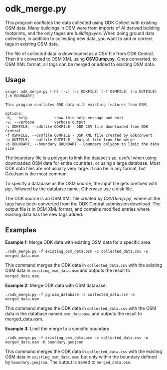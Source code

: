 # odk_merge.py

This program conflates the data collected using ODK Collect with
existing OSM data. Many buildings in OSM were from imports of AI
derived building footprints, and the only tages are
_building=yes_. When doing ground data collection, in addition to
collecting new data, you want to add or correct tags in existing OSM
data.

The file of collected data is downloaded as a CSV file from ODK Central.
Then it's converted to OSM XML using **CSVDump.py**. Once converted,
to OSM XML format, all tags can be merged or added to existing OSM
data.

## Usage

    usage: odk_merge.py [-h] [-v] [-c ODKFILE] [-f OSMFILE] [-o OUTFILE] [-b BOUNDARY]

    This program conflates ODK data with existing features from OSM.

    options:
    -h, --help            show this help message and exit
    -v, --verbose         verbose output
    -c ODKFILE, --odkfile ODKFILE - ODK CSV file downloaded from ODK Central
    -f OSMFILE, --osmfile OSMFILE - OSM XML file created by odkconvert
    -o OUTFILE, --outfile OUTFILE - Output file from the merge
    -b BOUNDARY, --boundary BOUNDARY - Boundary polygon to limit the data size

The boundary file is a polygon to limit the dataset size, useful when
using downloaded OSM data for entire countries, or using a large
database. Most ODK data files are not usually very large. It can be in
any format, but GeoJson is the most common.

To specify a database as the OSM source, the input file gets prefixed
with _pg:_, followed by the database name. Otherwise use a disk
file.

The ODK source is an OSM XML file created by _CSVDump.py_, where all the
tags have been converted from the ODK Central submission download. The
output file is in OSM XML format, and contains modified entries where
existing data has the new tags added.

## Examples
**Example 1:** 
Merge ODK data with existing OSM data for a specific area:

    ./odk_merge.py -f existing_osm_data.osm -c collected_data.csv -o merged_data.osm

This command merges the ODK data in `collected_data.csv` with the existing OSM data in `existing_osm_data.osm` and outputs the result to `merged_data.osm`.

**Example 2:**
Merge ODK data with OSM database:

    ./odk_merge.py -f pg:osm_database -c collected_data.csv -o merged_data.osm

This command merges the ODK data in `collected_data.csv` with the OSM data in the database named `osm_database` and outputs the result to merged_data.osm.

**Example 3:**
Limit the merge to a specific boundary:

    ./odk_merge.py -f existing_osm_data.osm -c collected_data.csv -o merged_data.osm -b boundary.geojson

This command merges the ODK data in `collected_data.csv` with the existing OSM data in `existing_osm_data.osm`, but only within the boundary defined by `boundary.geojson`. The output is saved to `merged_data.osm`.
